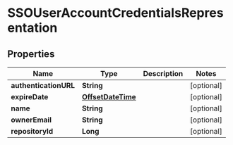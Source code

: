 # SSOUserAccountCredentialsRepresentation

## Properties
Name | Type | Description | Notes
------------ | ------------- | ------------- | -------------
**authenticationURL** | **String** |  |  [optional]
**expireDate** | [**OffsetDateTime**](OffsetDateTime.md) |  |  [optional]
**name** | **String** |  |  [optional]
**ownerEmail** | **String** |  |  [optional]
**repositoryId** | **Long** |  |  [optional]
